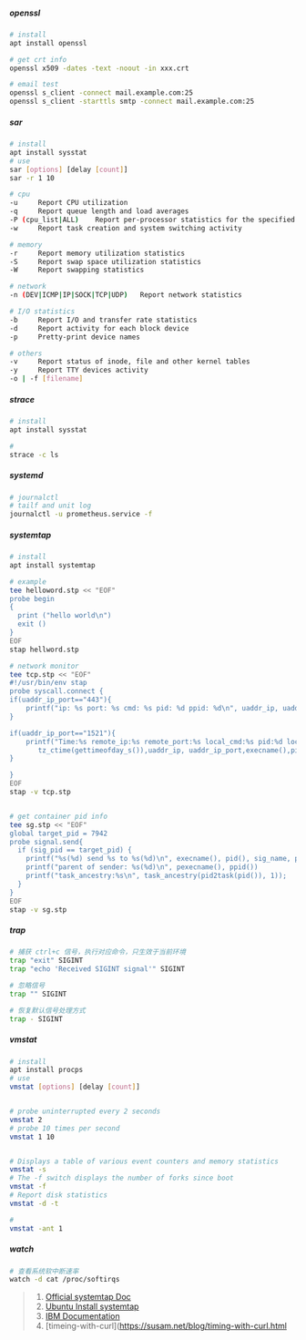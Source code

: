 ##### openssl
```bash
# install 
apt install openssl

# get crt info
openssl x509 -dates -text -noout -in xxx.crt

# email test
openssl s_client -connect mail.example.com:25
openssl s_client -starttls smtp -connect mail.example.com:25
```

##### sar
```bash
# install 
apt install sysstat
# use
sar [options] [delay [count]]
sar -r 1 10

# cpu 
-u     Report CPU utilization
-q     Report queue length and load averages
-P (cpu_list|ALL)    Report per-processor statistics for the specified processor or processors
-w     Report task creation and system switching activity

# memory
-r     Report memory utilization statistics
-S     Report swap space utilization statistics
-W     Report swapping statistics

# network 
-n (DEV|ICMP|IP|SOCK|TCP|UDP)   Report network statistics

# I/O statistics
-b     Report I/O and transfer rate statistics
-d     Report activity for each block device 
-p     Pretty-print device names

# others
-v     Report status of inode, file and other kernel tables
-y     Report TTY devices activity
-o | -f [filename]

```

##### strace
```bash
# install 
apt install sysstat

#
strace -c ls

```

##### systemd
```bash
# journalctl
# tailf and unit log
journalctl -u prometheus.service -f

```

##### systemtap
```bash
# install
apt install systemtap

# example 
tee helloword.stp << "EOF"
probe begin
{
  print ("hello world\n")
  exit ()
}
EOF
stap hellword.stp

# network monitor
tee tcp.stp << "EOF"
#!/usr/bin/env stap
probe syscall.connect {
if(uaddr_ip_port=="443"){
    printf("ip: %s port: %s cmd: %s pid: %d ppid: %d\n", uaddr_ip, uaddr_ip_port, execname(), pid(), ppid())
}

if(uaddr_ip_port=="1521"){
    printf("Time:%s remote_ip:%s remote_port:%s local_cmd:%s pid:%d local_pcmd:%s ppid:%d euid:%d egid:%d env_PWD:%s  \n",
       tz_ctime(gettimeofday_s()),uaddr_ip, uaddr_ip_port,execname(),pid(),pexecname(),ppid(),euid(),egid(),env_var("PWD"))
}

}
EOF
stap -v tcp.stp


# get container pid info
tee sg.stp << "EOF"
global target_pid = 7942
probe signal.send{
  if (sig_pid == target_pid) {
    printf("%s(%d) send %s to %s(%d)\n", execname(), pid(), sig_name, pid_name, sig_pid);
    printf("parent of sender: %s(%d)\n", pexecname(), ppid())
    printf("task_ancestry:%s\n", task_ancestry(pid2task(pid()), 1));
  }
}
EOF
stap -v sg.stp

```

##### trap
```bash
# 捕获 ctrl+c 信号，执行对应命令，只生效于当前环境
trap "exit" SIGINT
trap "echo 'Received SIGINT signal'" SIGINT

# 忽略信号
trap "" SIGINT

# 恢复默认信号处理方式
trap - SIGINT


```

##### vmstat
```bash
# install
apt install procps
# use
vmstat [options] [delay [count]]


# probe uninterrupted every 2 seconds
vmstat 2
# probe 10 times per second
vmstat 1 10


# Displays a table of various event counters and memory statistics
vmstat -s
# The -f switch displays the number of forks since boot
vmstat -f
# Report disk statistics
vmstat -d -t 

# 
vmstat -ant 1
```

##### watch
```bash
# 查看系统软中断速率
watch -d cat /proc/softirqs
```


> 1. [Official systemtap Doc](https://sourceware.org/systemtap/documentation.html)
> 2. [Ubuntu Install systemtap](https://wiki.ubuntu.com/Kernel/Systemtap#Systemtap_Installation)
> 3. [IBM Documentation](https://www.ibm.com/docs/zh/power9/9080-M9S?topic=commands-vmstat-command)
> 4. [timeing-with-curl](https://susam.net/blog/timing-with-curl.html
